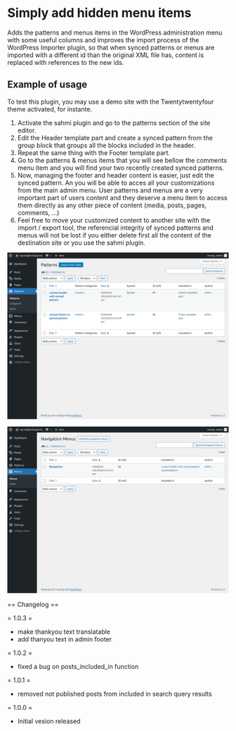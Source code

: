 # Simply add hidden menu items

Adds the patterns and menus items in the WordPress administration menu with some useful columns and improves the import process of the WordPress Importer plugin, so that when synced patterns or menus are imported with a different id than the original XML file has, content is replaced with references to the new ids.

## Example of usage

To test this plugin, you may use a demo site with the Twentytwentyfour theme activated, for instante.

1. Activate the sahmi plugin and go to the patterns section of the site editor.
2. Edit the Header template part and create a synced pattern from the group block that groups all the blocks included in the header.
3. Repeat the same thing with the Footer template part.
4. Go to the patterns & menus items that you will see bellow the comments menu item and you will find your two recently created synced patterns.
5. Now, managing the footer and header content is easier, just edit the synced pattern. An you will be able to acces all your customizations from the main admin menu. User patterns and menus are a very important part of users content and they deserve a menu item to access them directly as any other piece of content (media, posts, pages, comments, ...)
6. Feel free to move your customized content to another site with the import / export tool, the referencial integrity of synced patterns and menus will not be lost if you either delete first all the content of the destination site or you use the sahmi plugin.

![patterns](assets/screenshot-1.png)

![menus](assets/screenshot-2.png)

== Changelog ==

= 1.0.3 =
* make thankyou text translatable
* add thanyou text in admin footer

= 1.0.2 =
* fixed a bug on posts_included_in function

= 1.0.1 =
* removed not published posts from included in search query results

= 1.0.0 =
* Initial vesion released